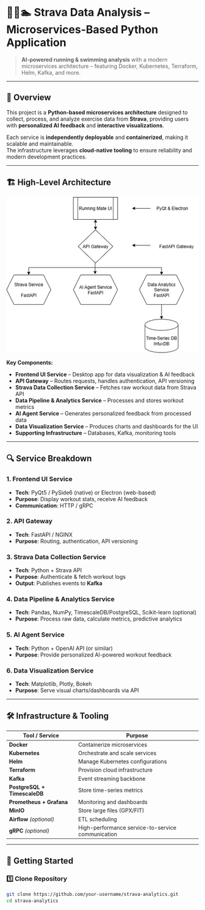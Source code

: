 # 🏃‍♂️🏊 Strava Data Analysis – Microservices-Based Python Application

> **AI-powered running & swimming analysis** with a modern microservices architecture – featuring Docker, Kubernetes, Terraform, Helm, Kafka, and more.

---

## 📜 Overview
This project is a **Python-based microservices architecture** designed to collect, process, and analyze exercise data from **Strava**, providing users with **personalized AI feedback** and **interactive visualizations**.  

Each service is **independently deployable** and **containerized**, making it scalable and maintainable.  
The infrastructure leverages **cloud-native tooling** to ensure reliability and modern development practices.

---

## 🏗 High-Level Architecture
![Architecture Diagram](documents/HighLevelArchitectureDiagram.png) <!-- Optional: Add diagram image -->

**Key Components:**
- **Frontend UI Service** – Desktop app for data visualization & AI feedback
- **API Gateway** – Routes requests, handles authentication, API versioning
- **Strava Data Collection Service** – Fetches raw workout data from Strava API
- **Data Pipeline & Analytics Service** – Processes and stores workout metrics
- **AI Agent Service** – Generates personalized feedback from processed data
- **Data Visualization Service** – Produces charts and dashboards for the UI
- **Supporting Infrastructure** – Databases, Kafka, monitoring tools

---

## 🔍 Service Breakdown

### 1. **Frontend UI Service**
- **Tech**: PyQt5 / PySide6 (native) or Electron (web-based)
- **Purpose**: Display workout stats, receive AI feedback
- **Communication**: HTTP / gRPC

### 2. **API Gateway**
- **Tech**: FastAPI / NGINX
- **Purpose**: Routing, authentication, API versioning

### 3. **Strava Data Collection Service**
- **Tech**: Python + Strava API
- **Purpose**: Authenticate & fetch workout logs
- **Output**: Publishes events to **Kafka**

### 4. **Data Pipeline & Analytics Service**
- **Tech**: Pandas, NumPy, TimescaleDB/PostgreSQL, Scikit-learn (optional)
- **Purpose**: Process raw data, calculate metrics, predictive analytics

### 5. **AI Agent Service**
- **Tech**: Python + OpenAI API (or similar)
- **Purpose**: Provide personalized AI-powered workout feedback

### 6. **Data Visualization Service**
- **Tech**: Matplotlib, Plotly, Bokeh
- **Purpose**: Serve visual charts/dashboards via API

---

## 🛠 Infrastructure & Tooling
| Tool / Service      | Purpose |
|---------------------|---------|
| **Docker**          | Containerize microservices |
| **Kubernetes**      | Orchestrate and scale services |
| **Helm**            | Manage Kubernetes configurations |
| **Terraform**       | Provision cloud infrastructure |
| **Kafka**           | Event streaming backbone |
| **PostgreSQL + TimescaleDB** | Store time-series metrics |
| **Prometheus + Grafana** | Monitoring and dashboards |
| **MinIO**           | Store large files (GPX/FIT) |
| **Airflow** *(optional)* | ETL scheduling |
| **gRPC** *(optional)* | High-performance service-to-service communication |

---

## 🚀 Getting Started

### 1️⃣ Clone Repository
```bash
git clone https://github.com/your-username/strava-analytics.git
cd strava-analytics
